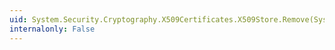 ```yaml
---
uid: System.Security.Cryptography.X509Certificates.X509Store.Remove(System.Security.Cryptography.X509Certificates.X509Certificate2)
internalonly: False
---
```

